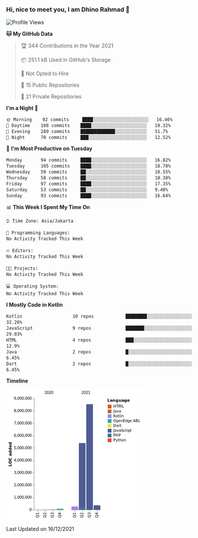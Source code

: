 ### Hi, nice to meet you, I am Dhino Rahmad 👋
<!--START_SECTION:waka-->
![Profile Views](http://img.shields.io/badge/Profile%20Views-0-blue)

**🐱 My GitHub Data** 

> 🏆 344 Contributions in the Year 2021
 > 
> 📦 251.1 kB Used in GitHub's Storage 
 > 
> 🚫 Not Opted to Hire
 > 
> 📜 15 Public Repositories 
 > 
> 🔑 21 Private Repositories  
 > 
**I'm a Night 🦉** 

```text
🌞 Morning    92 commits     ████░░░░░░░░░░░░░░░░░░░░░   16.46% 
🌆 Daytime    108 commits    ████░░░░░░░░░░░░░░░░░░░░░   19.32% 
🌃 Evening    289 commits    █████████████░░░░░░░░░░░░   51.7% 
🌙 Night      70 commits     ███░░░░░░░░░░░░░░░░░░░░░░   12.52%

```
📅 **I'm Most Productive on Tuesday** 

```text
Monday       94 commits     ████░░░░░░░░░░░░░░░░░░░░░   16.82% 
Tuesday      105 commits    ████░░░░░░░░░░░░░░░░░░░░░   18.78% 
Wednesday    59 commits     ██░░░░░░░░░░░░░░░░░░░░░░░   10.55% 
Thursday     58 commits     ██░░░░░░░░░░░░░░░░░░░░░░░   10.38% 
Friday       97 commits     ████░░░░░░░░░░░░░░░░░░░░░   17.35% 
Saturday     53 commits     ██░░░░░░░░░░░░░░░░░░░░░░░   9.48% 
Sunday       93 commits     ████░░░░░░░░░░░░░░░░░░░░░   16.64%

```


📊 **This Week I Spent My Time On** 

```text
⌚︎ Time Zone: Asia/Jakarta

💬 Programming Languages: 
No Activity Tracked This Week

🔥 Editors: 
No Activity Tracked This Week

🐱‍💻 Projects: 
No Activity Tracked This Week

💻 Operating System: 
No Activity Tracked This Week

```

**I Mostly Code in Kotlin** 

```text
Kotlin                   10 repos            ████████░░░░░░░░░░░░░░░░░   32.26% 
JavaScript               9 repos             ███████░░░░░░░░░░░░░░░░░░   29.03% 
HTML                     4 repos             ███░░░░░░░░░░░░░░░░░░░░░░   12.9% 
Java                     2 repos             █░░░░░░░░░░░░░░░░░░░░░░░░   6.45% 
Dart                     2 repos             █░░░░░░░░░░░░░░░░░░░░░░░░   6.45%

```


**Timeline**

![Chart not found](https://raw.githubusercontent.com/Dhino12/Dhino12/master/charts/bar_graph.png) 


 Last Updated on 16/12/2021
<!--END_SECTION:waka-->
 
